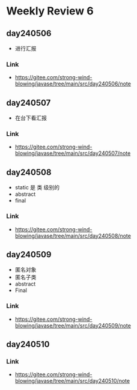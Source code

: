 # Weekly Review 6

## day240506
- 进行汇报
### Link
- https://gitee.com/strong-wind-blowing/javase/tree/main/src/day240506/note

## day240507
- 在台下看汇报
### Link
- https://gitee.com/strong-wind-blowing/javase/tree/main/src/day240507/note

## day240508
- static 是 类 级别的
- abstract
- final
### Link
- https://gitee.com/strong-wind-blowing/javase/tree/main/src/day240508/note

## day240509
- 匿名对象
- 匿名子类
- abstract
- Final
### Link
- https://gitee.com/strong-wind-blowing/javase/tree/main/src/day240509/note

## day240510
### Link
- https://gitee.com/strong-wind-blowing/javase/tree/main/src/day240510/note
